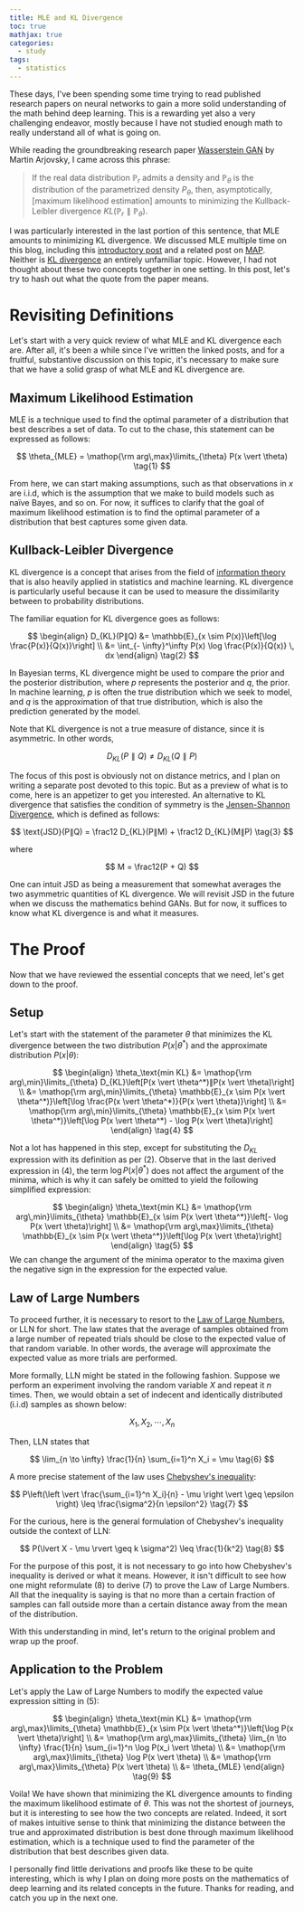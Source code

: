 ```yaml
---
title: MLE and KL Divergence
toc: true
mathjax: true
categories:
  - study
tags:
  - statistics
---
```


These days, I've been spending some time trying to read published research papers on neural networks to gain a more solid understanding of the math behind deep learning. This is a rewarding yet also a very challenging endeavor, mostly because I have not studied enough math to really understand all of what is going on. 

While reading the groundbreaking research paper [Wasserstein GAN](https://arxiv.org/abs/1701.07875) by Martin Arjovsky, I came across this phrase:

> If the real data distribution $\mathbb{P}_r$ admits a density and $\mathbb{P}_\theta$ is the distribution of the parametrized density $P_{\theta}$, then, asymptotically, [maximum likelihood estimation] amounts to minimizing the Kullback-Leibler divergence $KL(\mathbb{P}_r∥\mathbb{P}_\theta)$.

I was particularly interested in the last portion of this sentence, that MLE amounts to minimizing KL divergence. We discussed MLE multiple time on this blog, including this [introductory post](https://jaketae.github.io/study/likelihood/) and a related post on [MAP](https://jaketae.github.io/study/map-mle/). Neither is [KL divergence](https://jaketae.github.io/study/map-mle/) an entirely unfamiliar topic. However, I had not thought about these two concepts together in one setting. In this post, let's try to hash out what the quote from the paper means.

# Revisiting Definitions

Let's start with a very quick review of what MLE and KL divergence each are. After all, it's been a while since I've written the linked posts, and for a fruitful, substantive discussion on this topic, it's necessary to make sure that we have a solid grasp of what MLE and KL divergence are.

## Maximum Likelihood Estimation

MLE is a technique used to find the optimal parameter of a distribution that best describes a set of data. To cut to the chase, this statement can be expressed as follows:


$$
\theta_{MLE} = \mathop{\rm arg\,max}\limits_{\theta} P(x \vert \theta) \tag{1}
$$


From here, we can start making assumptions, such as that observations in $x$ are i.i.d, which is the assumption that we make to build models such as naïve Bayes, and so on. For now, it suffices to clarify that the goal of maximum likelihood estimation is to find the optimal parameter of a distribution that best captures some given data.

## Kullback-Leibler Divergence

KL divergence is a concept that arises from the field of [information theory](https://en.wikipedia.org/wiki/Information_theory) that is also heavily applied in statistics and machine learning. KL divergence is particularly useful because it can be used to measure the dissimilarity between to probability distributions. 

The familiar equation for KL divergence goes as follows:


$$
\begin{align} D_{KL}(P∥Q) &= \mathbb{E}_{x \sim P(x)}\left[\log 
\frac{P(x)}{Q(x)}\right] \\ &= \int_{- \infty}^\infty P(x)  \log 
\frac{P(x)}{Q(x)} \, dx \end{align} \tag{2}
$$


In Bayesian terms, KL divergence might be used to compare the prior and the posterior distribution, where $p$ represents the posterior and $q$, the prior. In machine learning, $p$ is often the true distribution which we seek to model, and $q$ is the approximation of that true distribution, which is also the prediction generated by the model.

Note that KL divergence is not a true measure of distance, since it is asymmetric. In other words,


$$
D_{KL}(P∥Q) \neq D_{KL}(Q∥P)
$$


The focus of this post is obviously not on distance metrics, and I plan on writing a separate post devoted to this topic. But as a preview of what is to come, here is an appetizer to get you interested. An alternative to KL divergence that satisfies the condition of symmetry is the [Jensen-Shannon Divergence](https://en.wikipedia.org/wiki/Jensen–Shannon_divergence), which is defined as follows:


$$
\text{JSD}(P∥Q) = \frac12 D_{KL}(P∥M) + \frac12 D_{KL}(M∥P) \tag{3}
$$


where


$$
M = \frac12(P + Q)
$$


One can intuit JSD as being a measurement that somewhat averages the two asymmetric quantities of KL divergence. We will revisit JSD in the future when we discuss the mathematics behind GANs. But for now, it suffices to know what KL divergence is and what it measures.

# The Proof

Now that we have reviewed the essential concepts that we need, let's get down to the proof. 

## Setup

Let's start with the statement of the parameter $\theta$ that minimizes the KL divergence between the two distribution $P(x \vert \theta^*)$ and the approximate distribution $P(x \vert \theta)$:


$$
\begin{align}
\theta_\text{min KL} &= \mathop{\rm arg\,min}\limits_{\theta} D_{KL}\left[P(x \vert \theta^*)∥P(x \vert \theta)\right] \\ &= \mathop{\rm arg\,min}\limits_{\theta} \mathbb{E}_{x \sim P(x \vert \theta^*)}\left[\log \frac{P(x \vert \theta^*)}{P(x \vert \theta)}\right] \\ &= \mathop{\rm arg\,min}\limits_{\theta} \mathbb{E}_{x \sim P(x \vert \theta^*)}\left[\log P(x \vert \theta^*) - \log P(x \vert \theta)\right]
\end{align} \tag{4}
$$


Not a lot has happened in this step, except for substituting the $D_{KL}$ expression with its definition as per (2). Observe that in the last derived expression in (4), the term $\log P(x \vert \theta^*)$ does not affect the argument of the minima, which is why it can safely be omitted to yield the following simplified expression:


$$
\begin{align}
\theta_\text{min KL} &= \mathop{\rm arg\,min}\limits_{\theta} \mathbb{E}_{x \sim P(x \vert \theta^*)}\left[- \log P(x \vert \theta)\right] \\ &= \mathop{\rm arg\,max}\limits_{\theta} \mathbb{E}_{x \sim P(x \vert \theta^*)}\left[\log P(x \vert \theta)\right]
\end{align} \tag{5}
$$
We can change the argument of the minima operator to the maxima given the negative sign in the expression for the expected value. 

## Law of Large Numbers

To proceed further, it is necessary to resort to the [Law of Large Numbers](https://en.wikipedia.org/wiki/Law_of_large_numbers), or LLN for short. The law states that the average of samples obtained from a large number of repeated trials should be close to the expected value of that random variable. In other words, the average will approximate the expected value as more trials are performed.  

More formally, LLN might be stated in the following fashion. Suppose we perform an experiment involving the random variable $X$ and repeat it $n$ times. Then, we would obtain a set of indecent and identically distributed (i.i.d) samples as shown below:


$$
X_1, X_2, \cdots , X_n
$$


Then, LLN states that


$$
\lim_{n \to \infty} \frac{1}{n} \sum_{i=1}^n X_i = \mu \tag{6}
$$


A more precise statement of the law uses [Chebyshev's inequality](https://en.wikipedia.org/wiki/Chebyshev%27s_inequality):


$$
P\left(\left \vert \frac{\sum_{i=1}^n X_i}{n} - \mu \right \vert \geq \epsilon \right) \leq \frac{\sigma^2}{n \epsilon^2} \tag{7}
$$


For the curious, here is the general formulation of Chebyshev's inequality outside the context of LLN:


$$
P(\lvert X - \mu \rvert \geq k \sigma^2) \leq \frac{1}{k^2} \tag{8}
$$


For the purpose of this post, it is not necessary to go into how Chebyshev's inequality is derived or what it means. However, it isn't difficult to see how one might reformulate (8) to derive (7) to prove the Law of Large Numbers. All that the inequality is saying is that no more than a certain fraction of samples can fall outside more than a certain distance away from the mean of the distribution. 

With this understanding in mind, let's return to the original problem and wrap up the proof.

## Application to the Problem

Let's apply the Law of Large Numbers to modify the expected value expression sitting in (5):


$$
\begin{align}
\theta_\text{min KL} &= \mathop{\rm arg\,max}\limits_{\theta} \mathbb{E}_{x \sim P(x \vert \theta^*)}\left[\log P(x \vert \theta)\right] \\ &= \mathop{\rm arg\,max}\limits_{\theta} \lim_{n \to \infty} \frac{1}{n} \sum_{i=1}^n \log P(x_i \vert \theta) \\ &= \mathop{\rm arg\,max}\limits_{\theta} \log P(x \vert \theta) \\ &= \mathop{\rm arg\,max}\limits_{\theta} P(x \vert \theta) \\ &= \theta_{MLE}
\end{align} \tag{9}
$$


Voila! We have shown that minimizing the KL divergence amounts to finding the maximum likelihood estimate of $\theta$. This was not the shortest of journeys, but it is interesting to see how the two concepts are related. Indeed, it sort of makes intuitive sense to think that minimizing the distance between the true and approximated distribution is best done through maximum likelihood estimation, which is a technique used to find the parameter of the distribution that best describes given data.

I personally find little derivations and proofs like these to be quite interesting, which is why I plan on doing more posts on the mathematics of deep learning and its related concepts in the future. Thanks for reading, and catch you up in the next one.